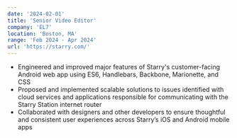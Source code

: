 ```yaml
---
date: '2024-02-01'
title: 'Senior Video Editor'
company: 'EL7'
location: 'Boston, MA'
range: 'Feb 2024 - Apr 2024'
url: 'https://starry.com/'
---
```


- Engineered and improved major features of Starry's customer-facing Android web app using ES6, Handlebars, Backbone, Marionette, and CSS
- Proposed and implemented scalable solutions to issues identified with cloud services and applications responsible for communicating with the Starry Station internet router
- Collaborated with designers and other developers to ensure thoughtful and consistent user experiences across Starry’s iOS and Android mobile apps
